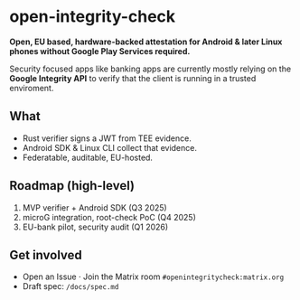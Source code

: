 # open-integrity-check
**Open, EU based, hardware-backed attestation for Android & later Linux phones without Google Play Services required.**

Security focused apps like banking apps are currently mostly relying on the **Google Integrity API** to verify that the client is running in a trusted enviroment. 

## What
* Rust verifier signs a JWT from TEE evidence.
* Android SDK & Linux CLI collect that evidence.
* Federatable, auditable, EU-hosted.

## Roadmap (high-level)
1. MVP verifier + Android SDK (Q3 2025)  
2. microG integration, root-check PoC (Q4 2025)  
3. EU-bank pilot, security audit (Q1 2026)

## Get involved
* Open an Issue · Join the Matrix room `#openintegritycheck:matrix.org`
* Draft spec: `/docs/spec.md`
